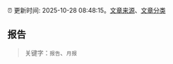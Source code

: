 :alarm_clock: 更新时间: 2025-10-28 08:48:15。[文章来源](/README.md)、[文章分类](/TAGS.md)

## 报告


> 关键字：`报告`、`月报`



